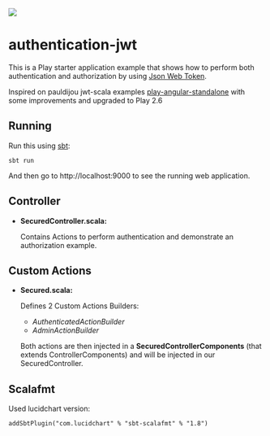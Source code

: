 [<img src="https://img.shields.io/travis/playframework/play-scala-starter-example.svg"/>](https://travis-ci.org/playframework/play-scala-starter-example)

# authentication-jwt

This is a Play starter application example that shows how to perform both authentication and authorization by using [Json Web Token](https://tools.ietf.org/html/rfc7519).

Inspired on pauldijou jwt-scala examples [play-angular-standalone](https://github.com/pauldijou/jwt-scala/tree/master/examples/play-angular-standalone) with some improvements and upgraded to Play 2.6

## Running

Run this using [sbt](http://www.scala-sbt.org/):

```
sbt run
```

And then go to http://localhost:9000 to see the running web application.

## Controller

- **SecuredController.scala:**

  Contains Actions to perform authentication and demonstrate an authorization example.

## Custom Actions

- **Secured.scala:**

	Defines 2 Custom Actions Builders:
	
	- *AuthenticatedActionBuilder*
	- *AdminActionBuilder*

	Both actions are then injected in a **SecuredControllerComponents** (that extends ControllerComponents) and will be injected in our SecuredController.
	
## Scalafmt

Used lucidchart version:

```
addSbtPlugin("com.lucidchart" % "sbt-scalafmt" % "1.8")
```